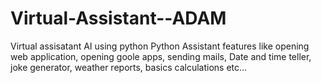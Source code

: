 # Virtual-Assistant--ADAM 
Virtual assisatant AI using python Python Assistant features like opening web application, opening goole apps, sending mails, Date and time teller, joke generator, weather reports, basics calculations etc...